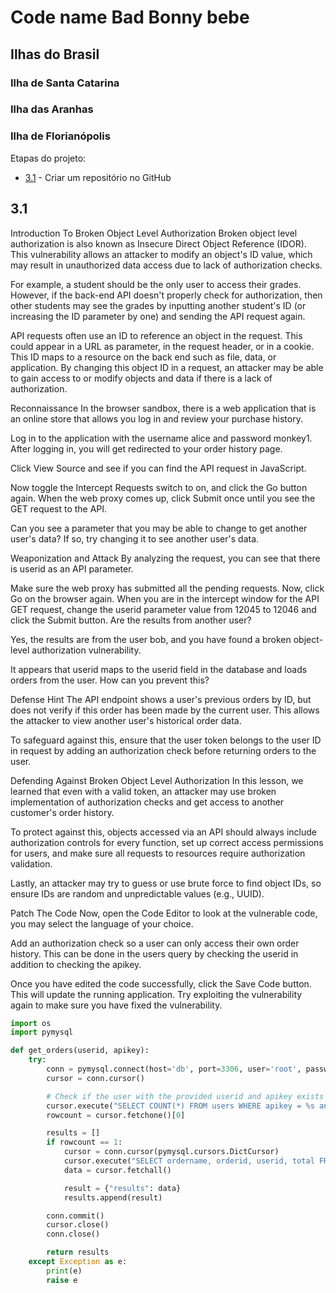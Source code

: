# Code name Bad Bonny bebe

## Ilhas do Brasil

### Ilha de Santa Catarina

### Ilha das Aranhas

### Ilha de Florianópolis

Etapas do projeto:

- [3.1](#3.1) - Criar um repositório no GitHub


## 3.1

Introduction To Broken Object Level Authorization
Broken object level authorization is also known as Insecure Direct Object Reference (IDOR). This vulnerability allows an attacker to modify an object's ID value, which may result in unauthorized data access due to lack of authorization checks.

For example, a student should be the only user to access their grades. However, if the back-end API doesn't properly check for authorization, then other students may see the grades by inputting another student's ID (or increasing the ID parameter by one) and sending the API request again.

API requests often use an ID to reference an object in the request. This could appear in a URL as parameter, in the request header, or in a cookie. This ID maps to a resource on the back end such as file, data, or application. By changing this object ID in a request, an attacker may be able to gain access to or modify objects and data if there is a lack of authorization.

Reconnaissance
In the browser sandbox, there is a web application that is an online store that allows you log in and review your purchase history.

Log in to the application with the username alice and password monkey1. After logging in, you will get redirected to your order history page.

Click View Source and see if you can find the API request in JavaScript.

Now toggle the Intercept Requests switch to on, and click the Go button again. When the web proxy comes up, click Submit once until you see the GET request to the API.

Can you see a parameter that you may be able to change to get another user's data? If so, try changing it to see another user's data.

Weaponization and Attack
By analyzing the request, you can see that there is userid as an API parameter.

Make sure the web proxy has submitted all the pending requests. Now, click Go on the browser again. When you are in the intercept window for the API GET request, change the userid parameter value from 12045 to 12046 and click the Submit button. Are the results from another user?

Yes, the results are from the user bob, and you have found a broken object-level authorization vulnerability.

It appears that userid maps to the userid field in the database and loads orders from the user. How can you prevent this?

Defense Hint
The API endpoint shows a user's previous orders by ID, but does not verify if this order has been made by the current user. This allows the attacker to view another user's historical order data.

To safeguard against this, ensure that the user token belongs to the user ID in request by adding an authorization check before returning orders to the user.

Defending Against Broken Object Level Authorization
In this lesson, we learned that even with a valid token, an attacker may use broken implementation of authorization checks and get access to another customer's order history.

To protect against this, objects accessed via an API should always include authorization controls for every function, set up correct access permissions for users, and make sure all requests to resources require authorization validation.

Lastly, an attacker may try to guess or use brute force to find object IDs, so ensure IDs are random and unpredictable values (e.g., UUID).

Patch The Code
Now, open the Code Editor to look at the vulnerable code, you may select the language of your choice.

Add an authorization check so a user can only access their own order history. This can be done in the users query by checking the userid in addition to checking the apikey.

Once you have edited the code successfully, click the Save Code button. This will update the running application. Try exploiting the vulnerability again to make sure you have fixed the vulnerability.

```python
import os
import pymysql

def get_orders(userid, apikey):
    try:
        conn = pymysql.connect(host='db', port=3306, user='root', passwd='letmein', db='EcommerceApp')
        cursor = conn.cursor()

        # Check if the user with the provided userid and apikey exists
        cursor.execute("SELECT COUNT(*) FROM users WHERE apikey = %s and userid = %s;", (apikey, userid))
        rowcount = cursor.fetchone()[0]

        results = []
        if rowcount == 1:
            cursor = conn.cursor(pymysql.cursors.DictCursor)
            cursor.execute("SELECT ordername, orderid, userid, total FROM orders WHERE userid = %s;", (userid,))
            data = cursor.fetchall()

            result = {"results": data}
            results.append(result)

        conn.commit()
        cursor.close()
        conn.close()

        return results
    except Exception as e:
        print(e)
        raise e
```